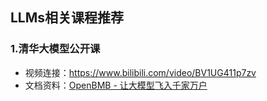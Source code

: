 ## LLMs相关课程推荐

### 1.清华大模型公开课

- 视频连接：https://www.bilibili.com/video/BV1UG411p7zv
- 文档资料：[OpenBMB - 让大模型飞入千家万户](https://www.openbmb.org/community/course)









